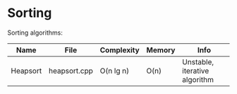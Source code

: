 Sorting
=======

Sorting algorithms:

| Name | File | Complexity | Memory | Info |
| --- | --- | --- | --- | --- |
| Heapsort | heapsort.cpp | O(n lg n) | O(n) | Unstable, iterative algorithm |
